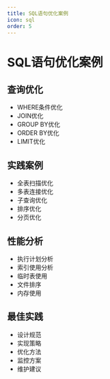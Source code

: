 ```yaml
---
title: SQL语句优化案例
icon: sql
order: 5
---
```


# SQL语句优化案例

## 查询优化
- WHERE条件优化
- JOIN优化
- GROUP BY优化
- ORDER BY优化
- LIMIT优化

## 实践案例
- 全表扫描优化
- 多表连接优化
- 子查询优化
- 排序优化
- 分页优化

## 性能分析
- 执行计划分析
- 索引使用分析
- 临时表使用
- 文件排序
- 内存使用

## 最佳实践
- 设计规范
- 实现策略
- 优化方法
- 监控方案
- 维护建议
